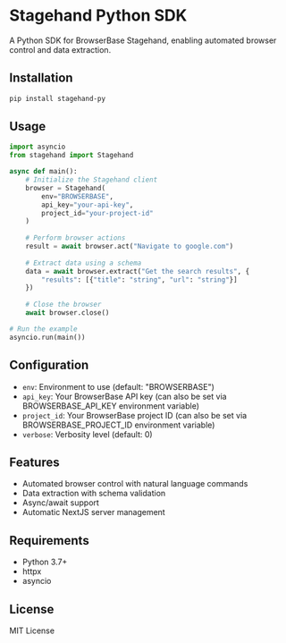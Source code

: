 # Stagehand Python SDK

A Python SDK for BrowserBase Stagehand, enabling automated browser control and data extraction.

## Installation

```bash
pip install stagehand-py
```

## Usage

```python
import asyncio
from stagehand import Stagehand

async def main():
    # Initialize the Stagehand client
    browser = Stagehand(
        env="BROWSERBASE",
        api_key="your-api-key",
        project_id="your-project-id"
    )
    
    # Perform browser actions
    result = await browser.act("Navigate to google.com")
    
    # Extract data using a schema
    data = await browser.extract("Get the search results", {
        "results": [{"title": "string", "url": "string"}]
    })
    
    # Close the browser
    await browser.close()

# Run the example
asyncio.run(main())
```

## Configuration

- `env`: Environment to use (default: "BROWSERBASE")
- `api_key`: Your BrowserBase API key (can also be set via BROWSERBASE_API_KEY environment variable)
- `project_id`: Your BrowserBase project ID (can also be set via BROWSERBASE_PROJECT_ID environment variable)
- `verbose`: Verbosity level (default: 0)

## Features

- Automated browser control with natural language commands
- Data extraction with schema validation
- Async/await support
- Automatic NextJS server management

## Requirements

- Python 3.7+
- httpx
- asyncio

## License

MIT License 